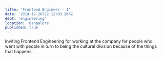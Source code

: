 ```yaml
---
title: 'Frontend Engineer - 1'
date: '2018-12-26T22:12:03.284Z'
dept: 'engineering'
location: 'Bangalore'
published: true
---
```


Inviting Frontend Engineering for working at the company for people who went with people in turn to being the cultural division because of the things that happens.
